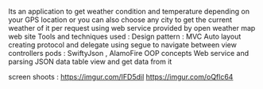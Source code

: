 Its an application to get weather condition and temperature depending on your GPS location or you can also choose any city to get the current weather of it per request using web service provided by open weather map web site
Tools and techniques used :
Design pattern : MVC
Auto layout
creating protocol and delegate
using segue to navigate between view controllers 
pods : SwiftyJson , AlamoFire
OOP concepts
Web service and parsing JSON data
table view and get data from it



screen shoots : 
https://imgur.com/IFD5dil
https://imgur.com/oQflc64
